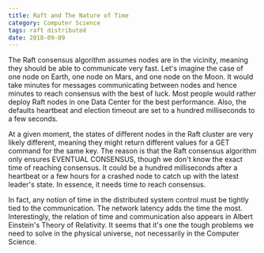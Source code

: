 ```yaml
---
title: Raft and The Nature of Time
category: Computer Science
tags: raft distributed
date: 2018-09-09
---
```


The Raft consensus algorithm assumes nodes are in the vicinity, meaning they should be able to communicate very fast. Let's imagine the case of one node on Earth, one node on Mars, and one node on the Moon. It would take minutes for messages communicating between nodes and hence minutes to reach consensus with the best of luck. Most people would rather deploy Raft nodes in one Data Center for the best performance. Also, the defaults heartbeat and election timeout are set to a hundred milliseconds to a few seconds.

At a given moment, the states of different nodes in the Raft cluster are very likely different, meaning they might return different values for a GET command for the same key. The reason is that the Raft consensus algorithm only ensures EVENTUAL CONSENSUS, though we don't know the exact time of reaching consensus. It could be a hundred milliseconds after a heartbeat or a few hours for a crashed node to catch up with the latest leader's state. In essence, it needs time to reach consensus.

In fact, any notion of time in the distributed system control must be tightly tied to the communication. The network latency adds the time the most. Interestingly, the relation of time and communication also appears in Albert Einstein's Theory of Relativity. It seems that it's one the tough problems we need to solve in the physical universe, not necessarily in the Computer Science.
